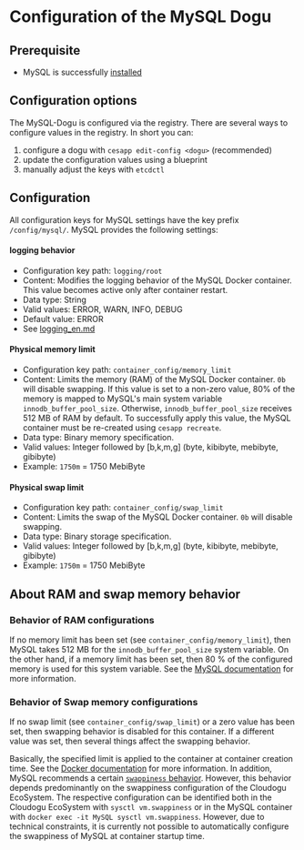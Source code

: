 # Configuration of the MySQL Dogu

## Prerequisite

* MySQL is successfully [installed](Install_Dogu_en.md)

## Configuration options

The MySQL-Dogu is configured via the registry.
There are several ways to configure values in the registry.
In short you can:
1. configure a dogu with `cesapp edit-config <dogu>` (recommended)
2. update the configuration values using a blueprint
3. manually adjust the keys with `etcdctl`

## Configuration

All configuration keys for MySQL settings have the key prefix `/config/mysql/`.
MySQL provides the following settings:

#### logging behavior
* Configuration key path: `logging/root`
* Content: Modifies the logging behavior of the MySQL Docker container. This value becomes active only after container restart.
* Data type: String
* Valid values: ERROR, WARN, INFO, DEBUG
* Default value: ERROR
* See [logging_en.md](logging_en.md)

#### Physical memory limit
* Configuration key path: `container_config/memory_limit`
* Content: Limits the memory (RAM) of the MySQL Docker container. `0b` will disable swapping. If this value is set to a non-zero value, 80% of the memory is mapped to MySQL's main system variable `innodb_buffer_pool_size`. Otherwise, `innodb_buffer_pool_size` receives 512 MB of RAM by default. To successfully apply this value, the MySQL container must be re-created using `cesapp recreate`. 
* Data type: Binary memory specification.
* Valid values: Integer followed by [b,k,m,g] (byte, kibibyte, mebibyte, gibibyte)
* Example: `1750m` = 1750 MebiByte

#### Physical swap limit
* Configuration key path: `container_config/swap_limit`
* Content: Limits the swap of the MySQL Docker container. `0b` will disable swapping.
* Data type: Binary storage specification.
* Valid values: Integer followed by [b,k,m,g] (byte, kibibyte, mebibyte, gibibyte)
* Example: `1750m` = 1750 MebiByte


## About RAM and swap memory behavior

### Behavior of RAM configurations

If no memory limit has been set (see `container_config/memory_limit`), then MySQL takes 512 MB for the `innodb_buffer_pool_size` system variable. On the other hand, if a memory limit has been set, then 80 % of the configured memory is used for this system variable. See the [MySQL documentation](https://MySQL.com/kb/en/innodb-buffer-pool/) for more information.

### Behavior of Swap memory configurations

If no swap limit (see `container_config/swap_limit`) or a zero value has been set, then swapping behavior is disabled for this container. If a different value was set, then several things affect the swapping behavior.

Basically, the specified limit is applied to the container at container creation time. See the [Docker documentation](https://docs.docker.com/config/containers/resource_constraints/#--memory-swap-details) for more information. In addition, MySQL recommends a certain [`swappiness` behavior](https://MySQL.com/kb/en/configuring-swappiness/). However, this behavior depends predominantly on the swappiness configuration of the Cloudogu EcoSystem. The respective configuration can be identified both in the Cloudogu EcoSystem with `sysctl vm.swappiness` or in the MySQL container with `docker exec -it MySQL sysctl vm.swappiness`. However, due to technical constraints, it is currently not possible to automatically configure the swappiness of MySQL at container startup time.
